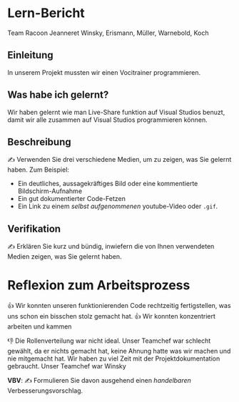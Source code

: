 # Lern-Bericht
Team Racoon Jeanneret Winsky, Erismann, Müller, Warnebold, Koch

## Einleitung

In unserem Projekt mussten wir einen Vocitrainer programmieren.

## Was habe ich gelernt?

Wir haben gelernt wie man Live-Share funktion auf Visual Studios benuzt,
damit wir alle zusammen auf Visual Studios programmieren können.

## Beschreibung

✍️ Verwenden Sie drei verschiedene Medien, um zu zeigen, was Sie gelernt haben. Zum Beispiel:


* Ein deutliches, aussagekräftiges Bild oder eine kommentierte Bildschirm-Aufnahme
* Ein gut dokumentierter Code-Fetzen
* Ein Link zu einem *selbst aufgenommenen* youtube-Video oder `.gif`.

## Verifikation

✍️ Erklären Sie kurz und bündig, inwiefern die von Ihnen verwendeten Medien zeigen, was Sie gelernt haben.

# Reflexion zum Arbeitsprozess

👍 Wir konnten unseren funktionierenden Code rechtzeitig fertigstellen, was uns schon ein bisschen stolz gemacht hat. 
👍 Wir konnten konzentriert arbeiten und kammen    

👎 Die Rollenverteilung war nicht ideal. Unser Teamchef war schlecht gewählt, da er nichts gemacht hat, keine Ahnung hatte was wir machen und nie mitgemacht hat. 
Wir haben zu viel Zeit mit der Projektdokumentation gebraucht. 
Unser Teamchef war Winsky

**VBV**: ✍️ Formulieren Sie davon ausgehend einen *handelbaren* Verbesserungsvorschlag.
